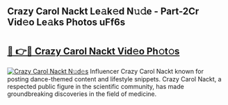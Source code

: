 ## Crazy Carol Nackt Le𝚊k𝚎d N𝚞𝚍e - Part-2Cr Vid𝚎o Le𝚊ks Photos uFf6s

# <h2><a href="http://fb6b9tw.evod.top/?m=Crazy+Carol+Nackt">🔗 👉🔴 Crazy Carol Nackt Vid𝚎o Ph𝚘t𝚘s</a></h2>

[![Crazy Carol Nackt N𝚞d𝚎s](https://i.imgur.com/8V9OHl7.gif)](http://fb6b9tw.evod.top/?m=Crazy+Carol+Nackt)
Influencer Crazy Carol Nackt known for posting dance-themed content and lifestyle snippets. Crazy Carol Nackt, a respected public figure in the scientific community, has made groundbreaking discoveries in the field of medicine. 

